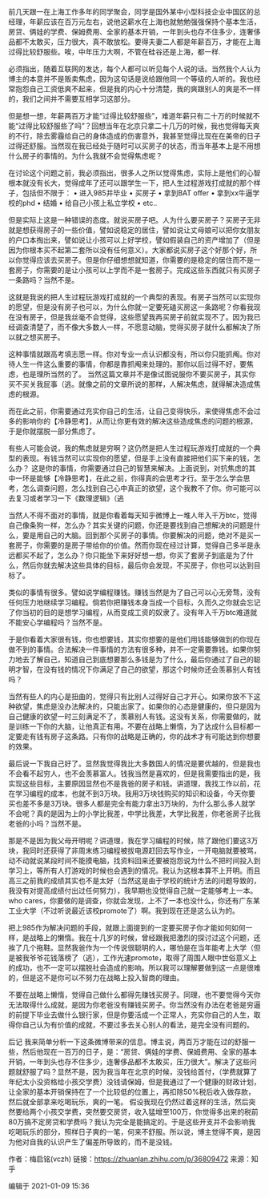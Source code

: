 前几天跟一在上海工作多年的同学聚会，同学是国外某中小型科技企业中国区的总经理，年薪应该在百万元左右，说他这薪水在上海也就勉勉强强保持个基本生活，房贷、俩娃的学费、保姆费用、全家的基本开销，一年到头也存不住多少，连奢侈品都不太敢买，压力很大，真不敢放松。要得夫妻二人都是年薪百万，才能在上海过得比较舒服些。唉，中年压力大啊，不管在硅谷还是上海，都一样.

必须指出，随着互联网的发达，每个人都可以听见每个人说的话。当然我个人认为博主的本意并不是贩卖焦虑，因为这句话是说给跟他同一个等级的人听的。我也经常抱怨自己工资低爽不起来，但是我的内心十分清楚，我的爽跟别人的爽是不一样的，我们之间并不需要互相学习这部分。

但是想一想，年薪两百万才能“过得比较舒服些”，难道年薪只有二十万的时候就不能“过得比较舒服些了吗”？回想当年在北京只拿二十几万的时候，我也觉得每天爽的不行，除去雾霾给自己的身体造成的伤害意外，我甚至觉得比现在在美帝的日子过得还舒服。当然现在我已经处于随时可以买房子的状态，而当年基本上是不用想什么房子的事情的。为什么我就不会觉得焦虑呢？

在讨论这个问题之前，我必须指出，很多人之所以觉得焦虑，实际上是他们的心智根本就没有长大，觉得成年了还可以跟学生一下，把人生过程游戏打成就的那个样子，包括但不限于：
•    进入985并毕业
•    买房子
•    拿到BAT offer
•    拿到xx牛逼学校的phd
•    结婚
•    给自己小孩上私立学校
•    etc..

但是实际上这是一种错误的态度。就说买房子吧。人为什么要买房子？买房子无非就是想获得房子的一些价值，譬如说稳定的居住，譬如说让丈母娘可以把你女朋友的户口本掏出来，譬如说让小孩可以上好学校，譬如假装自己的资产增加了（但是因为你根本买不起第二套所以没有任何意义）。大家都说买房子这个好那个好，所以你觉得应该去买房子。但是你仔细想想就知道，你需要的是稳定的居住而不是一套房子，你需要的是让小孩可以上学而不是一套房子。完成这些东西就只有买房子一条路吗？当然不是。

这就是我说的把人生过程玩游戏打成就的一个典型的表现。有房子当然可以实现你的愿望，但是没有房子也可以，为什么你就一定要死磕买房这一条路呢？你看我现在没有房子，但是我丝毫不会觉得，这些愿望我再买房子前就实现不了。因为我已经调查清楚了，而不像大多数人一样，不愿意动脑，觉得买房子就什么都解决了所以就之想买房子。

这种事情就跟高考填志愿一样。你对专业一点认识都没有，所以你只能抓阄。你对待人生一件这么重要的事情，你都是靠抓阄来处理的。那你以后过得不好，要焦虑，也是理所当然的了。
当然这篇文章并不是像试图说服你不要买房子，其实你买不买关我屁事（逃。就像之前的文章所说的那样，人解决焦虑，就得解决造成焦虑的根源。

而在此之前，你需要通过充实你自己的生活，让自己变得快乐，来使得焦虑不会过多的影响你的【冷静思考】，从而让你更有效的解决这些造成焦虑的问题的根源，于是你就摆脱一部分焦虑了。

有些人可能会说，我的焦虑就是穷啊？这仍然是把人生过程玩游戏打成就的一个典型的表现。有钱当然可以实现你的愿望，但是手上没有直接把他们买下来的钱，怎么办？
这是你的事情，你需要通过自己的智慧来解决。上面说到，对抗焦虑的其中一环是能够【冷静思考】，在此之前，你得真的会思考才行。至于怎么学会思考，怎么调查问题，怎么找到自己心中真正的欲望，这个我教不了你。你可能可以去复习或者学习一下《数理逻辑》（逃

当然人不得不面对的事情，就是你看着每天知乎微博上一堆人年入千万btc，觉得自己像条狗一样，怎么办？其实关键的问题，你还是要找到自己想解决的问题是什么，要是用自己的大脑。回到那个买房子的事情。你要解决的问题，绝对不是买一套房子，你需要的是房子带给你的价值。然而你现在经过计算，觉得自己多半是永远都买不起了，怎么办？你只能坐下来好好想一想，你买了套房子到底是为了什么，然后你就去解决这些具体的目标，最后你会发现，不买房子，你也可以达到目标了。

类似的事情有很多。譬如说学编程赚钱。赚钱当然是为了自己可以心无旁骛，没有任何压力地继续学习编程。倘若你把赚钱本身当成一个目标，久而久之你就会忘记了你当初的目的是想学习编程，从而变成工资的奴隶了。没有年入千万btc难道就不能安心学编程吗？当然不是。

于是你看着大家很有钱，你也想要钱，其实你想要的是他们用钱能够做到的你现在做不到的事情。合法解决一件事情的方法有很多种，并不一定需要靠钱。如果你努力地去了解自己，知道自己到底想要那么多钱是为了什么，最后你通过了自己的聪明才智，在没有钱的情况下你满足了自己的欲望，那这个时候你还会羡慕别人有钱吗？

当然有些人的内心是扭曲的，觉得只有比别人过得好自己才开心。如果你放不下这种欲望，焦虑是没办法解决的，只能出家了。如果你的心态是健康的，但只是因为自己健康的欲望一时三刻满足不了，羡慕别人有钱。这没有关系，你需要做的，就是训练一下你的大脑，让他真正有用。不要在战略上懒惰，为了达成什么目标都一定要走有钱有房子这条路。只有你的战略是正确的，你的战术才有可能达到你想要的效果。

最后说一下我自己好了。显然我觉得我比大多数国人的情况是要优越的，但是我也不会看不起穷人，也不会羡慕富人。钱我当然是喜欢的，但是我需要指出的是，我实现这些目标，主要原因显然也不是我爸的房子和钱。讲道理，我找工作以前，花在学习编程的成本，也就不到3万块。我用3万块钱购买的知识和设备，今天你要买也差不多是3万块。很多人都是完全有能力拿出3万块的，为什么那么多人就学不会呢？真的是因为上的小学比我差，中学比我差，大学比我差，你老爸房子比我老爸的小吗？当然不是。

那是不是因为我父母开明呢？讲道理，我在学习编程的时候，除了跟他们要这3万块，我同时还获得了非周末练习编程被拔电源赶回去写作业，一开电脑就要被骂，动不动就说某段时间不能摸电脑，找资料回来还要被抱怨说为什么不把时间投入到学习上，等所有人打游戏的时候也会遇到的情况。我认为这根本算不上开明。而且高三之前我的成绩其实也不是太好（当然这是由于学校的统计方法的问题导致的，我没有对提高成绩付出过任何努力），我早期也没觉得自己就一定能够考上一本。who cares，你要做的是调查，你就会发现，上不了一本也没什么，你还有广东某工业大学（不过听说最近该校promote了）啊。我到现在还是这么认为的。

把上985作为解决问题的手段，就跟上面提到的一定要买房子你才能如何如何一样，是战略上的懒惰。我在十几岁的时候，曾经跟我把激烈的探讨过这个问题，还挨了几个拖鞋。显然我爸作为一个传说很聪明的人，哪怕是在当年能考上大学（但是被我爷爷花钱落榜了（逃），工作光速promote，取得了周围人眼中世俗意义上的成功，也不一定可以摆脱社会造成的影响。所以我可以理解要做到这一点是很难的，但是这不是你可以不努力在战略上投入智商的理由。

不要在战略上懒惰，觉得自己做什么都得先赚钱买房子。同理，也不要觉得今天你无法取得什么成就，是因为你老爸没有赚钱买房子。你当然没有办法在老爸是穷逼的前提下毕业去做什么银行家，但是你要活成一个正常人，充实你自己的人生，取得你自己认为有价值的成就，不要过多去关心别人的看法，是完全没有问题的。

后记
我来简单分析一下这条微博带来的信息。博主说，两百万才能在过的舒服一些，然后他现在一百万的日子，是：“房贷、俩娃的学费、保姆费用、全家的基本开销，一年到头也存不住多少，连奢侈品都不太敢买，压力很大”。解决了这些问题就舒服了吗？显然不是，因为我当年在北京的时候，没钱给首付，（学费就算了年纪太小没资格给小孩交学费）没钱请保姆，但是我通过了一个健康的财政计划，让全家的基本开销保持在了一个比较低的位置上，再扣除50%税后收入做存款，然后就全部拿来吃喝玩乐，爽的一笔。
假设我现在仍然过着这样的生活，然后突然要给两个小孩交学费，突然要交房贷，收入猛增至100万，你觉得多出来的税前80万搞不定房贷和学费吗？我认为完全是能搞定的。于是这些开支并不会影响我吃喝玩乐的部分，照样日子爽的一笔，何来不舒服。所以说，博主觉得不爽，是因为他对自我的认识产生了偏差所导致的，而不是没钱。

作者：梅启铭(vczh)
链接：https://zhuanlan.zhihu.com/p/36809472
来源：知乎

编辑于 2021-01-09 15:36
